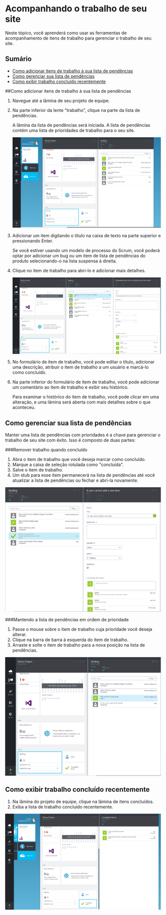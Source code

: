 <properties linkid="" urlDisplayName="Acompanhar o trabalho de seu site" pageTitle="Acompanhar o trabalho de seu site | Azure" metaKeywords="Visual Studio Online, VSO, trabalho, itens, lista de pendências" description="Saiba como acompanhar e gerenciar o trabalho de seu site." metaCanonical="" services="visual-studio-online" documentationCenter="" title="Controlar o trabalho de seu site" authors="rmarron" solutions="" manager="" editor="" />

# Acompanhando o trabalho de seu site
Neste tópico, você aprenderá como usar as ferramentas de acompanhamento de itens de trabalho para gerenciar o trabalho de seu site.

## Sumário
* <a href="#how-to-add-work-items-to-your-backlog">Como adicionar itens de trabalho à sua lista de pendências</a>
* <a href="#how-to-manage-your-backlog">Como gerenciar sua lista de pendências</a>
* <a href="#how-to-view-recently-completed-work">Como exibir trabalho concluído recentemente</a>

##Como adicionar itens de trabalho à sua lista de pendências
1. Navegue até a lâmina de seu projeto de equipe.

2. Na parte inferior da lente "trabalho", clique na parte da lista de pendências. 
 
	A lâmina da lista de pendências será iniciada. A lista de pendências contém uma lista de prioridades de trabalho para o seu site. 

	![Abrir a lista de pendências](./media/visual-studio-online-work-item-tracking/visual-studio-online-open-backlog.png)

3. Adicionar um item digitando o título na caixa de texto na parte superior e pressionando Enter.
	
	Se você estiver usando um modelo de processo do Scrum, você poderá optar por adicionar um bug ou um item de lista de pendências do produto selecionando-o na lista suspensa à direita.


4. Clique no item de trabalho para abri-lo e adicionar mais detalhes.

	![Abrir item de trabalho](./media/visual-studio-online-work-item-tracking/visual-studio-online-open-work-item.png)

5. No formulário de item de trabalho, você pode editar o título, adicionar uma descrição, atribuir o item de trabalho a um usuário e marcá-lo como concluído.

6. Na parte inferior do formulário de item de trabalho, você pode adicionar um comentário ao item de trabalho e exibir seu histórico.
	
	Para examinar o histórico do item de trabalho, você pode clicar em uma alteração, e uma lâmina será aberta com mais detalhes sobre o que aconteceu.

## Como gerenciar sua lista de pendências

Manter uma lista de pendências com prioridades é a chave para gerenciar o trabalho de seu site com êxito. Isso é composto de duas partes:

###Remover trabalho quando concluído

1. Abra o item de trabalho que você deseja marcar como concluído.
2. Marque a caixa de seleção rotulada como "concluída".
3. Salve o item de trabalho.
4. Um stub para esse item permanecerá na lista de pendências até você atualizar a lista de pendências ou fechar e abri-la novamente.

![Item de trabalho concluído](./media/visual-studio-online-work-item-tracking/visual-studio-online-completed-work-item.png)

###Mantendo a lista de pendências em ordem de prioridade

1. Passe o mouse sobre o item de trabalho cuja prioridade você deseja alterar.
2. Clique na barra de barra à esquerda do item de trabalho.
3. Arraste e solte o item de trabalho para a nova posição na lista de pendências.

![Arrastando o item de trabalho](./media/visual-studio-online-work-item-tracking/visual-studio-online-dragging-work-item.png)

## Como exibir trabalho concluído recentemente

1. Na lâmina do projeto de equipe, clique na lâmina de itens concluídos.
2. Exiba a lista de trabalho concluído recentemente. 

![Arrastando o item de trabalho](./media/visual-studio-online-work-item-tracking/visual-studio-online-completed-items.png)



